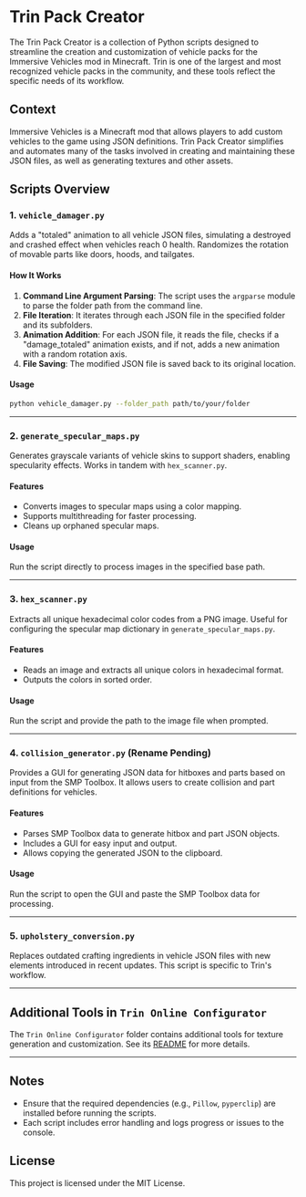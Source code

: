 # Trin Pack Creator

The Trin Pack Creator is a collection of Python scripts designed to streamline the creation and customization of vehicle packs for the Immersive Vehicles mod in Minecraft. Trin is one of the largest and most recognized vehicle packs in the community, and these tools reflect the specific needs of its workflow.

## Context
Immersive Vehicles is a Minecraft mod that allows players to add custom vehicles to the game using JSON definitions. Trin Pack Creator simplifies and automates many of the tasks involved in creating and maintaining these JSON files, as well as generating textures and other assets.

## Scripts Overview

### 1. `vehicle_damager.py`
Adds a "totaled" animation to all vehicle JSON files, simulating a destroyed and crashed effect when vehicles reach 0 health. Randomizes the rotation of movable parts like doors, hoods, and tailgates.

#### How It Works
1. **Command Line Argument Parsing**: The script uses the `argparse` module to parse the folder path from the command line.
2. **File Iteration**: It iterates through each JSON file in the specified folder and its subfolders.
3. **Animation Addition**: For each JSON file, it reads the file, checks if a "damage_totaled" animation exists, and if not, adds a new animation with a random rotation axis.
4. **File Saving**: The modified JSON file is saved back to its original location.

#### Usage
```sh
python vehicle_damager.py --folder_path path/to/your/folder
```

---

### 2. `generate_specular_maps.py`
Generates grayscale variants of vehicle skins to support shaders, enabling specularity effects. Works in tandem with `hex_scanner.py`.

#### Features
- Converts images to specular maps using a color mapping.
- Supports multithreading for faster processing.
- Cleans up orphaned specular maps.

#### Usage
Run the script directly to process images in the specified base path.

---

### 3. `hex_scanner.py`
Extracts all unique hexadecimal color codes from a PNG image. Useful for configuring the specular map dictionary in `generate_specular_maps.py`.

#### Features
- Reads an image and extracts all unique colors in hexadecimal format.
- Outputs the colors in sorted order.

#### Usage
Run the script and provide the path to the image file when prompted.

---

### 4. `collision_generator.py` (Rename Pending)
Provides a GUI for generating JSON data for hitboxes and parts based on input from the SMP Toolbox. It allows users to create collision and part definitions for vehicles.

#### Features
- Parses SMP Toolbox data to generate hitbox and part JSON objects.
- Includes a GUI for easy input and output.
- Allows copying the generated JSON to the clipboard.

#### Usage
Run the script to open the GUI and paste the SMP Toolbox data for processing.

---

### 5. `upholstery_conversion.py`
Replaces outdated crafting ingredients in vehicle JSON files with new elements introduced in recent updates. This script is specific to Trin's workflow.

---

## Additional Tools in `Trin Online Configurator`
The `Trin Online Configurator` folder contains additional tools for texture generation and customization. See its [README](./Trin%20Online%20Configurator/README.md) for more details.

---

## Notes
- Ensure that the required dependencies (e.g., `Pillow`, `pyperclip`) are installed before running the scripts.
- Each script includes error handling and logs progress or issues to the console.

## License
This project is licensed under the MIT License.